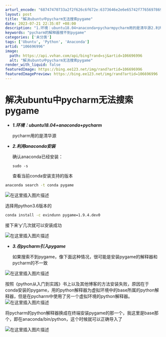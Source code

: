 ```yaml
---
arturl_encode: "68747470733a2f2f626c6f672e:6373646e2e6e65742f77656978696e5f34353536343933352f:61727469636c652f64657461696c732f313036363936393936"
layout: post
title: "解决ubuntu中pycharm无法搜索pygame"
date: 2023-07-21 22:35:07 +08:00
description: "1.环境：ubuntu18.04+anaconda+pycharmpycharm用的是清华源2.利用"
keywords: "pycharm的解释器搜不到pygame"
categories: ['未分类']
tags: ['Ubuntu', 'Python', 'Anaconda']
artid: "106696996"
image:
  path: https://api.vvhan.com/api/bing?rand=sj&artid=106696996
  alt: "解决ubuntu中pycharm无法搜索pygame"
render_with_liquid: false
featuredImage: https://bing.ee123.net/img/rand?artid=106696996
featuredImagePreview: https://bing.ee123.net/img/rand?artid=106696996
---
```


# 解决ubuntu中pycharm无法搜索pygame

* ***1.环境：ubuntu18.04+anaconda+pycharm***
    
  pycharm用的是清华源
* ***2.利用anaconda安装***
    
  确认anaconda已经安装：
    
  `sudo -s`
    
  查看当前conda安装支持的版本

```bash
anaconda search -t conda pygame

```

![在这里插入图片描述](https://i-blog.csdnimg.cn/blog_migrate/0d914f241537703d61b9cdd3a13b7253.png#pic_center)
  
选择用python3.6版本的

```bash
conda install -c evindunn pygame=1.9.4.dev0

```

接下来‘y’几次就可以安装成功

![在这里插入图片描述](https://i-blog.csdnimg.cn/blog_migrate/851f9b34f13a065a0202b2c297267931.png#pic_center)

* ***3.在pycharm引入pygame***
    
  如果搜索不到pygame，像下面这种情况，很可能是安装pygame的解释器和pycharm的不一致

![在这里插入图片描述](https://i-blog.csdnimg.cn/blog_migrate/a3375f4471a0b63a4583757bf47ec595.png#pic_center)

按照《python从入门到实践》书上以及其他博客的方法安装失败，原因在于conda安装的pygame，用的python解释器为虚拟环境中的base所属的python解释器，但是在pycharm中使用了另一个虚拟环境的python解释器。
![在这里插入图片描述](https://i-blog.csdnimg.cn/blog_migrate/d6acaef611622cca8a3acb960a5329f3.png#pic_center)
  
将pycharm的python解释器换成在终端安装pygame的那一个，我这里是base那个，即在anaconda/bin/python，这个时候就可以正确导入了
  
![在这里插入图片描述](https://i-blog.csdnimg.cn/blog_migrate/34e433699afd61c764e83b2893279211.png#pic_center)